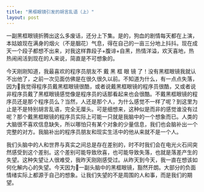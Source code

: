 ```yaml
---
title: "黑框眼镜引发的胡言乱语（上）"
layout: post
---
```


一副黑框眼镜折腾出这么多废话，还分上下集。是的，狗血的剧情每天都在上演，本姑娘现在满身的烟火（不是胭花）气息，得在自己的一亩三分地上抖抖。现在成天一个段子都想不出来，对我这样靠段子+腹诽+自黑，热情洋溢，欢天喜地，热热闹闹活到现在的人来说，简直是不可想象的。

今天刚刚知道，我最喜欢的程序员朋友不 戴 黑 框 眼 镜 了！没有黑框眼镜我就认不出他了，之前一次见面仿佛是在很久很久以前。不知道为什么，有一点点失落，因为我觉得程序员戴黑框眼镜很酷，或者说戴黑框眼镜的程序员很酷，又或者说非程序员戴了黑框眼镜感觉像是程序员的话那看起来也会很酷。不戴黑框眼镜的程序员还是那个程序员么？当然，人还是那个人，为什么感觉不一样了呢？到这里为止是不是特别胡言乱语，完全无厘头。可是细想来，这种似是而非的感觉谁没有过呢？那个戴黑框眼镜的程序员实际上可能一只就是我脑中的一个想象而已。人类的大脑很不喜欢信息缺失，所以哪怕只有某个对象的少量信息，我们也会脑补出一个完整的对方。我脑补出的程序员朋友和现实生活中的他从来就不是一个人。

我们头脑中的人和世界与真实之间总是存在差别的，时不时我们会在电光火石间突然感受到这个差别。这个差别可能导致欣喜，也可能导致失落，也就是落差产生的失望。这种失望让人很难受，我昨天刚刚感受过。从昨天到今天，我一直在想该如何化解内心的失望。今天因为一副头脑中的黑框眼镜，豁然开朗。大部分的负面情绪实际上都源于自己的想象。让我们失望的不是周围的人和事，而是我们的期望。
